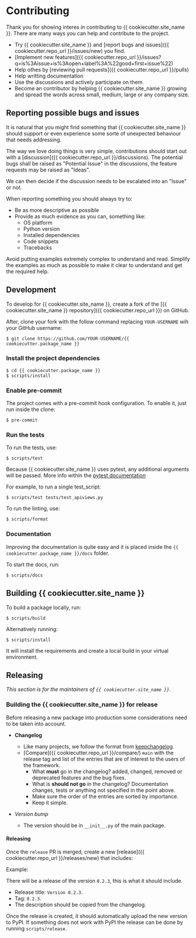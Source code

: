 # Contributing

Thank you for showing interes in contributing to {{ cookiecutter.site_name }}. There are many ways you can help and contribute to the
project.

* Try {{ cookiecutter.site_name }} and [report bugs and issues]({{ cookiecutter.repo_url }}/issues/new) you find.
* [Implement new features]({{ cookiecutter.repo_url }}/issues?q=is%3Aissue+is%3Aopen+label%3A%22good+first+issue%22)
* Help othes by [reviewing pull requests]({{ cookiecutter.repo_url }}/pulls)
* Help writting documentation
* Use the discussions and actively participate on them.
* Become an contributor by helping {{ cookiecutter.site_name }} growing and spread the words across small, medium, large or any company
size.

## Reporting possible bugs and issues

It is natural that you might find something that {{ cookiecutter.site_name }} should support or even experience some sorte of unexpected
behaviour that needs addressing.

The way we love doing things is very simple, contributions should start out with a
[discussion]({{ cookiecutter.repo_url }}/discussions). The potential bugs shall be raised as "Potential Issue"
in the discussions, the feature requests may be raised as "Ideas".

We can then decide if the discussion needs to be escalated into an "Issue" or not.

When reporting something you should always try to:

* Be as more descriptive as possible
* Provide as much evidence as you can, something like:
    * OS platform
    * Python version
    * Installed dependencies
    * Code snippets
    * Tracebacks

Avoid putting examples extremely complex to understand and read. Simplify the examples as much as possible to make
it clear to understand and get the required help.

## Development

To develop for {{ cookiecutter.site_name }}, create a fork of the [{{ cookiecutter.site_name }} repository]({{ cookiecutter.repo_url }}) on GitHub.

After, clone your fork with the follow command replacing `YOUR-USERNAME` wih your GitHub username:

```shell
$ git clone https://github.com/YOUR-USERNAME/{{ cookiecutter.package_name }}
```

### Install the project dependencies

```shell
$ cd {{ cookiecutter.package_name }}
$ scripts/install
```

### Enable pre-commit

The project comes with a pre-commit hook configuration. To enable it, just run inside the clone:

```shell
$ pre-commit
```

### Run the tests

To run the tests, use:

```shell
$ scripts/test
```

Because {{ cookiecutter.site_name }} uses pytest, any additional arguments will be passed. More info within the
[pytest documentation](https://docs.pytest.org/en/latest/how-to/usage.html)

For example, to run a single test_script:

```shell
$ scripts/test tests/test_apiviews.py
```

To run the linting, use:

```shell
$ scripts/format
```

### Documentation

Improving the documentation is quite easy and it is placed inside the `{{ cookiecutter.package_name }}/docs` folder.

To start the docs, run:

```shell
$ scripts/docs
```

## Building {{ cookiecutter.site_name }}

To build a package locally, run:

```shell
$ scripts/build
```

Alternatively running:

```
$ scripts/install
```

It will install the requirements and create a local build in your virtual environment.

## Releasing

*This section is for the maintainers of `{{ cookiecutter.site_name }}`*.

### Building the {{ cookiecutter.site_name }} for release

Before releasing a new package into production some considerations need to be taken into account.

* **Changelog**
    * Like many projects, we follow the format from [keepchangelog](https://keepachangelog.com/en/1.0.0/).
    * [Compare]({{ cookiecutter.repo_url }}/compare/) `main` with the release tag and list of the entries
that are of interest to the users of the framework.
        * What **must** go in the changelog? added, changed, removed or deprecated features and the bug fixes.
        * What is **should not go** in the changelog? Documentation changes, tests or anything not specified in the
point above.
        * Make sure the order of the entries are sorted by importance.
        * Keep it simple.

* *Version bump*
    * The version should be in `__init__.py` of the main package.

#### Releasing

Once the `release` PR is merged, create a new [release]({{ cookiecutter.repo_url }}/releases/new)
that includes:

Example:

There will be a release of the version `0.2.3`, this is what it should include.

* Release title: `Version 0.2.3`.
* Tag: `0.2.3`.
* The description should be copied from the changelog.

Once the release is created, it should automatically upload the new version to PyPI. If something
does not work with PyPI the release can be done by running `scripts/release`.
